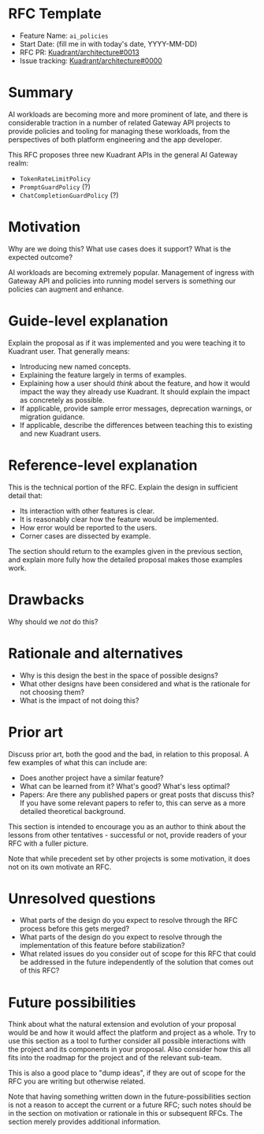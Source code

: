 # RFC Template

- Feature Name: `ai_policies`
- Start Date: (fill me in with today's date, YYYY-MM-DD)
- RFC PR: [Kuadrant/architecture#0013](https://github.com/Kuadrant/architecture/pull/0000)
- Issue tracking: [Kuadrant/architecture#0000](https://github.com/Kuadrant/architecture/issues/0000)

# Summary
[summary]: #summary

AI workloads are becoming more and more prominent of late, and there is considerable traction in a number of related Gateway API projects to provide policies and tooling for managing these workloads, from the perspectives of both platform engineering and the app developer.

This RFC proposes three new Kuadrant APIs in the general AI Gateway realm:

- `TokenRateLimitPolicy`
- `PromptGuardPolicy` (?)
- `ChatCompletionGuardPolicy` (?)

# Motivation
[motivation]: #motivation

Why are we doing this? What use cases does it support? What is the expected outcome?

AI workloads are becoming extremely popular. Management of ingress with Gateway API and policies into running model servers is something our policies can augment and enhance.

# Guide-level explanation
[guide-level-explanation]: #guide-level-explanation

Explain the proposal as if it was implemented and you were teaching it to Kuadrant user. That generally means:

- Introducing new named concepts.
- Explaining the feature largely in terms of examples.
- Explaining how a user should *think* about the feature, and how it would impact the way they already use Kuadrant. It should explain the impact as concretely as possible.
- If applicable, provide sample error messages, deprecation warnings, or migration guidance.
- If applicable, describe the differences between teaching this to existing and new Kuadrant users.

# Reference-level explanation
[reference-level-explanation]: #reference-level-explanation

This is the technical portion of the RFC. Explain the design in sufficient detail that:

- Its interaction with other features is clear.
- It is reasonably clear how the feature would be implemented.
- How error would be reported to the users.
- Corner cases are dissected by example.

The section should return to the examples given in the previous section, and explain more fully how the detailed proposal makes those examples work.

# Drawbacks
[drawbacks]: #drawbacks

Why should we *not* do this?

# Rationale and alternatives
[rationale-and-alternatives]: #rationale-and-alternatives

- Why is this design the best in the space of possible designs?
- What other designs have been considered and what is the rationale for not choosing them?
- What is the impact of not doing this?

# Prior art
[prior-art]: #prior-art

Discuss prior art, both the good and the bad, in relation to this proposal.
A few examples of what this can include are:

- Does another project have a similar feature?
- What can be learned from it? What's good? What's less optimal?
- Papers: Are there any published papers or great posts that discuss this? If you have some relevant papers to refer to, this can serve as a more detailed theoretical background.

This section is intended to encourage you as an author to think about the lessons from other tentatives - successful or not, provide readers of your RFC with a fuller picture.

Note that while precedent set by other projects is some motivation, it does not on its own motivate an RFC.

# Unresolved questions
[unresolved-questions]: #unresolved-questions

- What parts of the design do you expect to resolve through the RFC process before this gets merged?
- What parts of the design do you expect to resolve through the implementation of this feature before stabilization?
- What related issues do you consider out of scope for this RFC that could be addressed in the future independently of the solution that comes out of this RFC?

# Future possibilities
[future-possibilities]: #future-possibilities

Think about what the natural extension and evolution of your proposal would be and how it would affect the platform and project as a whole. Try to use this section as a tool to further consider all possible interactions with the project and its components in your proposal. Also consider how this all fits into the roadmap for the project and of the relevant sub-team.

This is also a good place to "dump ideas", if they are out of scope for the RFC you are writing but otherwise related.

Note that having something written down in the future-possibilities section is not a reason to accept the current or a future RFC; such notes should be in the section on motivation or rationale in this or subsequent RFCs. The section merely provides additional information.